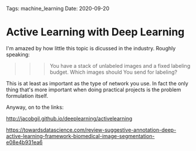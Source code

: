Tags: machine_learning
Date: 2020-09-20

# Active Learning with Deep Learning 

I'm amazed by how little this topic is dicussed in the industry. Roughly speaking:

>>> You have a stack of unlabeled images and a fixed labeling budget. Which images should 
>>> You send for labeling?

This is at least as important as the type of network you use. In fact the only thing that's more important when doing practical projects is the problem formulation itself. 


Anyway, on to the links:

http://jacobgil.github.io/deeplearning/activelearning

https://towardsdatascience.com/review-suggestive-annotation-deep-active-learning-framework-biomedical-image-segmentation-e08e4b931ea6
